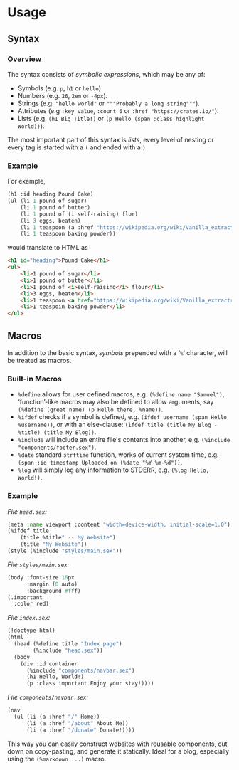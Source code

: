 # Usage

## Syntax

### Overview

The syntax consists of *symbolic expressions*, which may be any of:
- Symbols (e.g. `p`, `h1` or `hello`).
- Numbers (e.g. `26`, `2em` or `-4px`).
- Strings (e.g. `"hello world"` or `"""Probably a long string"""`).
- Attributes (e.g `:key value`, `:count 6` or `:href "https://crates.io/"`).
- Lists (e.g. `(h1 Big Title!)` or `(p Hello (span :class highlight World))`).

The most important part of this syntax is *lists*, every level of nesting or
every tag is started with a `(` and ended with a `)`

### Example

For example,
```lisp
(h1 :id heading Pound Cake)
(ul (li 1 pound of sugar)
	(li 1 pound of butter)
	(li 1 pound of (i self-raising) flor)
	(li 3 eggs, beaten)
	(li 1 teaspoon (a :href "https://wikipedia.org/wiki/Vanilla_extract" vanilla))
	(li 1 teaspoon baking powder))
```
would translate to HTML as
```html
<h1 id="heading">Pound Cake</h1>
<ul>
	<li>1 pound of sugar</li>
	<li>1 pound of butter</li>
	<li>1 pound of <i>self-raising</i> flour</li>
	<li>3 eggs, beaten</li>
	<li>1 teaspoon <a href="https://wikipedia.org/wiki/Vanilla_extractr">vanilla</a></li>
	<li>1 teaspoin baking powder</li>
</ul>
```

## Macros

In addition to the basic syntax, *symbols* prepended with a ‘`%`’ character,
will be treated as macros.

### Built-in Macros
- `%define` allows for user defined macros, e.g. `(%define name "Samuel")`,
  ‘function’-like macros may also be defined to allow arguments, say
  `(%define (greet name) (p Hello there, %name))`.
- `%ifdef` checks if a symbol is defined, e.g. `(ifdef username (span Hello %username))`,
  or with an else-clause: `(ifdef title (title My Blog - %title) (title My Blog))`.
- `%include` will include an entire file's contents into another, e.g.
  `(%include "components/footer.sex")`.
- `%date` standard `strftime` function, works of current system time, e.g.
  `(span :id timestamp Uploaded on (%date "%Y-%m-%d"))`.
- `%log` will simply log any information to STDERR, e.g. `(%log Hello, World!)`.

### Example

*File `head.sex`:*
```lisp
(meta :name viewport :content "width=device-width, initial-scale=1.0")
(%ifdef title
	(title %title" -- My Website")
	(title "My Website"))
(style (%include "styles/main.sex"))
```

*File `styles/main.sex`:*
```lisp
(body :font-size 16px
      :margin (0 auto)
      :background #fff)
(.important
  :color red)
```

*File `index.sex`:*
```lisp
(!doctype html)
(html
  (head (%define title "Index page")
        (%include "head.sex"))
  (body
    (div :id container
      (%include "components/navbar.sex")
      (h1 Hello, World!)
      (p :class important Enjoy your stay!))))
```

*File `components/navbar.sex`:*
```lisp
(nav
  (ul (li (a :href "/" Home))
      (li (a :href "/about" About Me))
      (li (a :href "/donate" Donate!))))
```

This way you can easily construct websites with reusable components,
cut down on copy-pasting, and generate it statically. Ideal for a blog,
especially using the `(%markdown ...)` macro.
